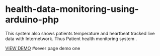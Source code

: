 # health-data-monitoring-using-arduino-php
This system also shows patients temperature and heartbeat tracked live data with Internetwork. Thus Patient health monitoring system .

<a href="https://patienthealthviewer.000webhostapp.com/healthss.php">VIEW DEMO</a>
     #sever page demo one
